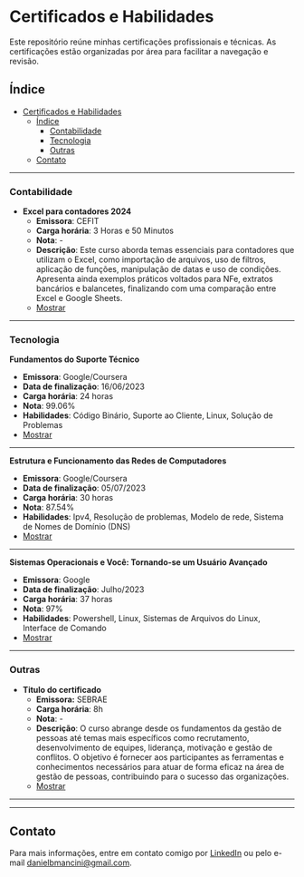 # Certificados e Habilidades

Este repositório reúne minhas certificações profissionais e técnicas. As certificações estão organizadas por área para facilitar a navegação e revisão.  

## Índice

- [Certificados e Habilidades](#certificados-e-habilidades)
  - [Índice](#índice)
    - [Contabilidade](#contabilidade)
    - [Tecnologia](#tecnologia)
    - [Outras](#outras)
  - [Contato](#contato)

---

### Contabilidade

- **Excel para contadores 2024**
  - **Emissora**: CEFIT
  - **Carga horária**: 3 Horas e 50 Minutos
  - **Nota**: -
  - **Descrição**: Este curso aborda temas essenciais para contadores que utilizam o Excel, como importação de arquivos, uso de filtros, aplicação de funções, manipulação de datas e uso de condições. Apresenta ainda exemplos práticos voltados para NFe, extratos bancários e balancetes, finalizando com uma comparação entre Excel e Google Sheets.
  - [Mostrar](contabilidade/excel%20para%20contadores.pdf)

---

### Tecnologia

 **Fundamentos do Suporte Técnico**

- **Emissora**: Google/Coursera
- **Data de finalização**: 16/06/2023
- **Carga horária**: 24 horas
- **Nota**: 99.06%
- **Habilidades**: Código Binário, Suporte ao Cliente, Linux, Solução de Problemas
- [Mostrar](tecnologia.inf/suporte%20tecnico.pdf)

---
 **Estrutura e Funcionamento das Redes de Computadores**

- **Emissora**: Google/Coursera
- **Data de finalização**: 05/07/2023
- **Carga horária**: 30 horas  
- **Nota**: 87.54%  
- **Habilidades**: Ipv4, Resolução de problemas, Modelo de rede, Sistema de Nomes de Domínio (DNS)  
- [Mostrar](tecnologia.inf/est.%20funcionamento%20comp.pdf)

---
 **Sistemas Operacionais e Você: Tornando-se um Usuário Avançado**

- **Emissora**: Google
- **Data de finalização**: Julho/2023
- **Carga horária**: 37 horas
- **Nota**: 97%
- **Habilidades**: Powershell, Linux, Sistemas de Arquivos do Linux, Interface de Comando
- [Mostrar](tecnologia.inf/sistemas%20operacionais.pdf)

---

### Outras

- **Titulo do certificado**  
  - **Emissora:** SEBRAE
  - **Carga horária**: 8h
  - **Nota**: -
  - **Descrição**: O curso abrange desde os fundamentos da gestão de pessoas até temas mais específicos como recrutamento, desenvolvimento de equipes, liderança, motivação e gestão de conflitos. O objetivo é fornecer aos participantes as ferramentas e conhecimentos necessários para atuar de forma eficaz na área de gestão de pessoas, contribuindo para o sucesso das organizações.
  - [Mostrar](outros/gestão%20de%20pessoas.pdf)

---

---

## Contato

Para mais informações, entre em contato comigo por [LinkedIn](https://www.linkedin.com/in/daniel-brambila-mancini/) ou pelo e-mail [danielbmancini@gmail.com](mailto:danielbmancini@gmail.com).
